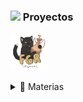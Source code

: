 
<h3 ><img src="https://media.giphy.com/media/lOUQIB66MY7fgFEfUp/giphy.gif" height="30" /> Proyectos</h3>


<a href="https://github.com/DylanGomezunlp/Figurace/tree/main/Figurace"><img  width="60px" src="gatubi logo.png" alt="RobotScript-Icon" /></a>


<details><summary>📘 Materias</summary>

 <br>
 
   <a href="https://github.com/DylanGomezunlp/Fod"><img width="263" src="https://denvercoder1-github-readme-stats.vercel.app/api/pin/?username=DylanGomezunlp&repo=Fod&theme=react&bg_color=1F222E&title_color=00000&icon_color=F8D866&hide_border=true&show_icons=false" alt="dice-roll-albert-ext"></a>
  <a href="https://github.com/DylanGomezunlp/Practicas"><img width="263" src="https://denvercoder1-github-readme-stats.vercel.app/api/pin/?username=DylanGomezunlp&repo=Practicas&theme=react&bg_color=1F222E&title_color=00000&icon_color=F8D866&hide_border=true&show_icons=false" alt="custom-icon-badges"></a>
  <a href="https://github.com/DylanGomezunlp/Cadp"><img width="263" src="https://denvercoder1-github-readme-stats.vercel.app/api/pin/?username=DylanGomezunlp&repo=Cadp&theme=react&bg_color=1F222E&title_color=00000&icon_color=F8D866&hide_border=true&show_icons=false" alt="readme-typing-svg"></a>
  <a href="https://github.com/DylanGomezunlp/Taller-de-Programacion"><img width="263" src="https://denvercoder1-github-readme-stats.vercel.app/api/pin/?username=DylanGomezunlp&repo=Taller-de-Programacion&theme=react&bg_color=1F222E&title_color=00000&icon_color=F8D866&hide_border=true&show_icons=false" alt="custom-icon-badges"></a>
  <a href="https://github.com/DylanGomezunlp/Oc"><img width="263" src="https://denvercoder1-github-readme-stats.vercel.app/api/pin/?username=DylanGomezunlp&repo=Oc&theme=react&bg_color=1F222E&title_color=00000&icon_color=F8D866&hide_border=true&show_icons=false" alt="dice-roll-albert-ext"></a>
  <a href="https://github.com/DylanGomezunlp/Arquitectura-de-Computadoras"><img width="263" src="https://denvercoder1-github-readme-stats.vercel.app/api/pin/?username=DylanGomezunlp&repo=Arquitectura-de-Computadoras&theme=react&bg_color=1F222E&title_color=00000&icon_color=F8D866&hide_border=true&show_icons=false" alt="readme-typing-svg"></a>

</details>
